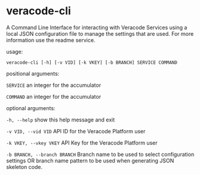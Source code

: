 # veracode-cli

A Command Line Interface for interacting with Veracode Services using a local
JSON configuration file to manage the settings that are used. For more
information use the readme service.

usage: 

`veracode-cli [-h] [-v VID] [-k VKEY] [-b BRANCH] SERVICE COMMAND`

positional arguments:

 `SERVICE`           an integer for the accumulator
 
 `COMMAND`           an integer for the accumulator
 
optional arguments:

  `-h, --help`            show this help message and exit
  
  `-v VID, --vid VID`     API ID for the Veracode Platform user
  
  `-k VKEY, --vkey VKEY`  API Key for the Veracode Platform user
  
  `-b BRANCH, --branch BRANCH`
                        Branch name to be used to select configuration
                        settings OR branch name pattern to be used when
                        generating JSON skeleton code.